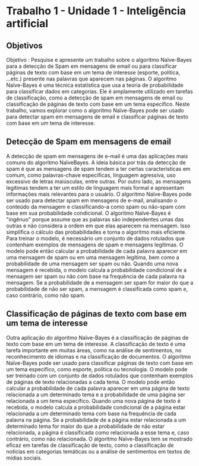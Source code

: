 # Trabalho 1 - Unidade 1 - Inteligência artificial

## Objetivos
Objetivo : Pesquise e apresente um trabalho sobre o algoritmo Naïve-Bayes para a detecção de Spam em
mensagens de email ou para classificar páginas de texto com base em um tema de interesse (esporte,
política, ...etc.) presente nas palavras que aparecem nas páginas.
O algoritmo Naïve-Bayes é uma técnica estatística que usa a teoria de probabilidade para classificar dados
em categorias. Ele é amplamente utilizado em tarefas de classificação, como a detecção de spam em
mensagens de email ou classificação de páginas de texto com base em um tema específico. Neste trabalho,
vamos explorar como o algoritmo Naïve-Bayes pode ser usado para detectar spam em mensagens de email e classificar páginas de texto com base em um tema de interesse.

## Detecção de Spam em mensagens de email
A detecção de spam em mensagens de e-mail é uma das aplicações mais comuns do algoritmo NaïveBayes. A ideia básica por trás da detecção de spam é que as mensagens de spam tendem a ter certas
características em comum, como palavras-chave específicas, linguagem agressiva, uso excessivo de letras
maiúsculas, entre outras. Por outro lado, as mensagens legítimas tendem a ter um estilo de linguagem mais
formal e apresentam informações mais relevantes para o usuário.
O algoritmo Naïve-Bayes pode ser usado para detectar spam em mensagens de e-mail, analisando o
conteúdo da mensagem e classificando-a como spam ou não-spam com base em sua probabilidade
condicional. O algoritmo Naïve-Bayes é "ingênuo" porque assume que as palavras são independentes umas
das outras e não considera a ordem em que elas aparecem na mensagem. Isso simplifica o cálculo das
probabilidades e torna o algoritmo mais eficiente.
Para treinar o modelo, é necessário um conjunto de dados rotulados que contenham exemplos de
mensagens de spam e mensagens legítimas. O modelo pode então calcular a probabilidade de cada
palavra aparecer em uma mensagem de spam ou em uma mensagem legítima, bem como a probabilidade
de uma mensagem ser spam ou não. Quando uma nova mensagem é recebida, o modelo calcula a
probabilidade condicional de a mensagem ser spam ou não com base na frequência de cada palavra na
mensagem. Se a probabilidade de a mensagem ser spam for maior do que a probabilidade de não ser
spam, a mensagem é classificada como spam e, caso contrário, como não spam.

## Classificação de páginas de texto com base em um tema de interesse
Outra aplicação do algoritmo Naïve-Bayes é a classificação de páginas de texto com base em um tema de
interesse. A classificação de texto é uma tarefa importante em muitas áreas, como na análise de
sentimentos, no reconhecimento de idiomas e na classificação de documentos.
O algoritmo Naïve-Bayes pode ser usado para classificar páginas de texto com base em um tema
específico, como esporte, política ou tecnologia. O modelo pode ser treinado com um conjunto de dados
rotulados que contenham exemplos de páginas de texto relacionadas a cada tema. O modelo pode então
calcular a probabilidade de cada palavra aparecer em uma página de texto relacionada a um determinado
tema e a probabilidade de uma página ser relacionada a um tema específico.
Quando uma nova página de texto é recebida, o modelo calcula a probabilidade condicional de a página
estar relacionada a um determinado tema com base na frequência de cada palavra na página. Se a
probabilidade de a página estar relacionada a um determinado tema for maior do que a probabilidade de
não estar relacionada, a página é classificada como relacionada a esse tema e, caso contrário, como não
relacionada.
O algoritmo Naïve-Bayes tem se mostrado eficaz em tarefas de classificação de texto, como a classificação
de notícias em categorias temáticas ou a análise de sentimentos em textos de mídias sociais.

